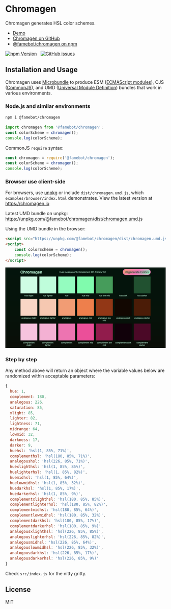 # Chromagen

Chromagen generates HSL color schemes.

- [Demo](https://chromagen.io)
- [Chromagen on GitHub](https://github.com/famebot/chromagen)
- [@famebot/chromagen on npm](https://www.npmjs.com/package/@famebot/chromagen)

[![npm Version](https://img.shields.io/npm/v/@famebot/chromagen.svg?style=for-the-badge)](https://www.npmjs.com/package/@famebot/chromagen) &nbsp; [![GitHub issues](https://img.shields.io/github/issues/famebot/chromagen.svg?style=for-the-badge)](https://github.com/famebot/chromagen/issues)

## Installation and Usage

Chromagen uses [Microbundle](https://github.com/developit/microbundle) to produce ESM ([ECMAScript modules](https://nodejs.org/api/esm.html)), CJS ([CommonJS](https://nodejs.org/api/modules.html)), and UMD ([Universal Module Definition](https://github.com/umdjs/umd)) bundles that work in various environments.

### Node.js and similar environments

```bash
npm i @famebot/chromagen
```

```js
import chromagen from '@famebot/chromagen';
const colorScheme = chromagen();
console.log(colorScheme);
```

CommonJS `require` syntax:

```js
const chromagen = require('@famebot/chromagen');
const colorScheme = chromagen();
console.log(colorScheme);
```

### Browser use client-side

For browsers, use [unpkg](https://unpkg.com) or include `dist/chromagen.umd.js`, which `examples/browser/index.html` demonstrates. View the latest version at <https://chromagen.io>

Latest UMD bundle on unpkg:  
<https://unpkg.com/@famebot/chromagen/dist/chromagen.umd.js>

Using the UMD bundle in the browser:

```html
<script src="https://unpkg.com/@famebot/chromagen/dist/chromagen.umd.js"></script>
<script>
    const colorScheme = chromagen();
    console.log(colorScheme);
</script>
```

[![](./examples/browser/chromagen.png)](https://chromagen.io)

### Step by step

Any method above will return an object where the variable values below are randomized within acceptable parameters:

```js
{
  hue: 1,
  complement: 180,
  analogous: 226,
  saturation: 85,
  xlight: 85,
  lighter: 82,
  lightness: 71,
  midrange: 64,
  lowmid: 32,
  darkness: 17,
  darker: 9,
  huehsl: 'hsl(1, 85%, 71%)',
  complementhsl: 'hsl(180, 85%, 71%)',
  analogoushsl: 'hsl(226, 85%, 71%)',
  huexlighthsl: 'hsl(1, 85%, 85%)',
  huelighterhsl: 'hsl(1, 85%, 82%)',
  huemidhsl: 'hsl(1, 85%, 64%)',
  huelowmidhsl: 'hsl(1, 85%, 32%)',
  huedarkhsl: 'hsl(1, 85%, 17%)',
  huedarkerhsl: 'hsl(1, 85%, 9%)',
  complementxlighthsl: 'hsl(180, 85%, 85%)',
  complementlighterhsl: 'hsl(180, 85%, 82%)',
  complementmidhsl: 'hsl(180, 85%, 64%)',
  complementlowmidhsl: 'hsl(180, 85%, 32%)',
  complementdarkhsl: 'hsl(180, 85%, 17%)',
  complementdarkerhsl: 'hsl(180, 85%, 9%)',
  analogousxlighthsl: 'hsl(226, 85%, 85%)',
  analogouslighterhsl: 'hsl(226, 85%, 82%)',
  analogousmidhsl: 'hsl(226, 85%, 64%)',
  analogouslowmidhsl: 'hsl(226, 85%, 32%)',
  analogousdarkhsl: 'hsl(226, 85%, 17%)',
  analogousdarkerhsl: 'hsl(226, 85%, 9%)'
}
```

Check `src/index.js` for the nitty gritty.

## License

MIT
